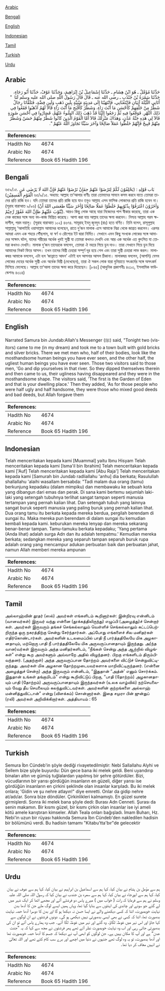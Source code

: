 [Arabic](#arabic)

[Bengali](#bengali)

[English](#english)

[Indonesian](#indonesian)

[Tamil](#tamil)

[Turkish](#turkish)

[Urdu](#urdu)

## Arabic


<div dir="rtl" lang="ar" style={{fontSize:'larger',backgroundColor:'#f8f9fa',padding:20}}>
حَدَّثَنَا مُؤَمَّلٌ ـ هُوَ ابْنُ هِشَامٍ ـ حَدَّثَنَا إِسْمَاعِيلُ بْنُ إِبْرَاهِيمَ، وَحَدَّثَنَا عَوْفٌ، حَدَّثَنَا أَبُو رَجَاءٍ، حَدَّثَنَا سَمُرَةُ بْنُ جُنْدُبٍ ـ رضى الله عنه ـ قَالَ قَالَ رَسُولُ اللَّهِ صلى الله عليه وسلم لَنَا ‏ "‏ أَتَانِي اللَّيْلَةَ آتِيَانِ فَابْتَعَثَانِي، فَانْتَهَيْنَا إِلَى مَدِينَةٍ مَبْنِيَّةٍ بِلَبِنِ ذَهَبٍ وَلَبِنِ فِضَّةٍ، فَتَلَقَّانَا رِجَالٌ شَطْرٌ مِنْ خَلْقِهِمْ كَأَحْسَنِ مَا أَنْتَ رَاءٍ، وَشَطْرٌ كَأَقْبَحِ مَا أَنْتَ رَاءٍ قَالاَ لَهُمُ اذْهَبُوا فَقَعُوا فِي ذَلِكَ النَّهْرِ‏.‏ فَوَقَعُوا فِيهِ ثُمَّ رَجَعُوا إِلَيْنَا قَدْ ذَهَبَ ذَلِكَ السُّوءُ عَنْهُمْ، فَصَارُوا فِي أَحْسَنِ صُورَةٍ قَالاَ لِي هَذِهِ جَنَّةُ عَدْنٍ، وَهَذَاكَ مَنْزِلُكَ قَالاَ أَمَّا الْقَوْمُ الَّذِينَ كَانُوا شَطْرٌ مِنْهُمْ حَسَنٌ وَشَطْرٌ مِنْهُمْ قَبِيحٌ فَإِنَّهُمْ خَلَطُوا عَمَلاً صَالِحًا وَآخَرَ سَيِّئًا تَجَاوَزَ اللَّهُ عَنْهُمْ ‏"‏‏.‏
</div>
<div style={{backgroundColor:'#f8f9fa',padding:20, marginBottom: 10}}><table> <thead> <tr> <th>References:</th> <th></th> </tr> </thead> <tbody><tr><td>Hadith No</td><td>4674</td></tr><tr><td>Arabic No</td><td>4674</td></tr><tr><td>Reference</td><td>Book 65 Hadith 196</td></tr></tbody></table></div>

## Bengali


<div dir="ltr" lang="bn" style={{fontSize:'larger',backgroundColor:'#f8f9fa',padding:20}}>
৬৫৯/১৫. بَاب قَوْلِهِ : (يَحْلِفُوْنَ لَكُمْ لِتَرْضَوْا عَنْهُمْ جفَإِنْ تَرْضَوْا عَنْهُمْ فَإِنَّ اللهَ لَا يَرْضٰى عَنِ الْقَوْمِ الْفٰسِقِيْنَ) ৬৫/৯/১৫. অধ্যায়: আল্লাহ তা‘আলার বাণীঃ তারা তোমাদের সামনে কসম করবে যাতে তোমরা তাদের প্রতি রাজি হও। যদি তোমরা তাদের প্রতি রাজি হয়ে যাও তবুও আল্লাহ এসব ফাসিক লোকদের প্রতি রাজি হবেন না। (সূরাহ বারাআত ৯/৯৬) (وَاٰخَرُوْنَ اعْتَرَفُوْا بِذُنُوْبِهِمْ خَلَطُوْا عَمَلًا صَالِحًا وَّاٰخَرَ سَيِّئًا طعَسَى اللهُ أَنْ يَّتُوْبَ عَلَيْهِمْ طإِنَّ اللهَ غَفُوْرٌ رَّحِيْمٌ). আরও কিছু লোক আছে যারা নিজেদের পাপ স্বীকার করেছে, তারা এক নেক কাজের সঙ্গে অন্য বদ-কাজ মিশ্রিত করেছে। আশা করা যায় আল্লাহ তাদের ক্ষমা করবেন। নিশ্চয় আল্লাহ পরম ক্ষমাশীল, পরম দয়ালু। (সূরাহ বারাআত ১০২) ৪৬৭৪. সামূরাহ্ ইবনু জুনদুব (রাঃ) হতে বর্ণিত। তিনি বলেন, রাসূলুল্লাহ সাল্লাল্লাহু ‘আলাইহি ওয়াসাল্লাম আমাদের বলেছেন, রাতে দু’জন মালাক এসে আমাকে নিদ্রা থেকে জাগ্রত করলেন। এরপর আমরা এমন এক শহরে পৌঁছলাম, যা স্বর্ণ ও রৌপ্যের ইট দ্বারা নির্মিত। সেখানে এমন কিছু সংখ্যক লোকের সঙ্গে আমাদের সাক্ষাৎ ঘটল, যাদের শরীরের অর্ধেক খুবই সুশ্রী যা তোমরা কখনও দেখনি এবং আর এক অর্ধেক এত কুৎসিত যা তোমরা কখনও দেখনি। মালাক দু’জন তাদেরকে বললেন, তোমরা ঐ নহরে গিয়ে ডুব দাও। তারা সেখানে গিয়ে ডুব দিয়ে আমাদের নিকট ফিরে আসল। তখন তাদের বিশ্রী চেহারা সম্পূর্ণ দূর হয়ে গেল এবং তারা সুশ্রী চেহারা লাভ করল। মালাকদ্বয় আমাকে বললেন, এটা হল ‘জান্নাতে আদন’ এটাই হল আপনার আসল ঠিকানা। মালাকদ্বয় বললেন, (আপনি) যেসব লোকের দেহের অর্ধেক সুশ্রী এবং অর্ধেক বিশ্রী (দেখেছেন), তারা ঐ সকল লোক যারা দুনিয়াতে সৎকর্মের সঙ্গে অসৎকর্ম মিশিয়ে ফেলেছে। আল্লাহ তা‘আলা তাদের ক্ষমা করে দিয়েছেন। [৮৪৫] (আধুনিক প্রকাশনীঃ ৪৩১৩, ইসলামিক ফাউন্ডেশনঃ ৪৩১৪)
</div>
<div style={{backgroundColor:'#f8f9fa',padding:20, marginBottom: 10}}><table> <thead> <tr> <th>References:</th> <th></th> </tr> </thead> <tbody><tr><td>Hadith No</td><td>4674</td></tr><tr><td>Arabic No</td><td>4674</td></tr><tr><td>Reference</td><td>Book 65 Hadith 196</td></tr></tbody></table></div>

## English


<div dir="ltr" lang="en" style={{fontSize:'larger',backgroundColor:'#f8f9fa',padding:20}}>
Narrated Samura bin Jundab:Allah's Messenger (ﷺ) said, "Tonight two (visitors) came to me (in my dream) and took me to a town built with gold bricks and silver bricks. There we met men who, half of their bodies, look like the mosthandsome human beings you have ever seen, and the other half, the ugliest human beings you have ever seen. Those two visitors said to those men, 'Go and dip yourselves in that river. So they dipped themselves therein and then came to us, their ugliness having disappeared and they were in the mosthandsome shape. The visitors said, 'The first is the Garden of Eden and that is your dwelling place.' Then they added, 'As for those people who were half ugly and half handsome, they were those who mixed good deeds and bad deeds, but Allah forgave them
</div>
<div style={{backgroundColor:'#f8f9fa',padding:20, marginBottom: 10}}><table> <thead> <tr> <th>References:</th> <th></th> </tr> </thead> <tbody><tr><td>Hadith No</td><td>4674</td></tr><tr><td>Arabic No</td><td>4674</td></tr><tr><td>Reference</td><td>Book 65 Hadith 196</td></tr></tbody></table></div>

## Indonesian


<div dir="ltr" lang="id" style={{fontSize:'larger',backgroundColor:'#f8f9fa',padding:20}}>
Telah menceritakan kepada kami [Muammal] yaitu Ibnu Hisyam Telah menceritakan kepada kami [Isma'il bin Ibrahim] Telah menceritakan kepada kami ['Auf] Telah menceritakan kepada kami [Abu Raja'] Telah menceritakan kepada kami [Samurah bin Jundab radliallahu 'anhu] dia berkata; Rasulullah shallallahu 'alaihi wasallam bersabda: "Tadi malam dua orang (tamu) berkunjung kepadaku (dalam mimpiku) dan membawaku ke sebuah kota yang dibangun dari emas dan perak. Di sana kami bertemu sejumlah laki-laki yang setengah tubuhnya terlihat sangat tampan seperti manusia tertampan yang pernah kalian lihat. Dan setengah tubuh yang lainnya sangat buruk seperti manusia yang paling buruk yang pernah kalian lihat. Dua orang tamu itu berkata kepada mereka berdua, pergilah berendam di sungai itu. Maka mereka pun berendam di dalam sungai itu kemudian kembali kepada kami. keburukan mereka lenyap dan mereka sekarang benar-benar tampan. Tamu-tamuku berkata kepadaku; 'Yang pertama (Anda lihat) adalah surga Adn dan itu adalah tempatmu.' Kemudian mereka berkata; sedangkan mereka yang separuh tampan separuh buruk rupa adalah orang yang mencampur adukan perbuatan baik dan perbuatan jahat, namun Allah memberi mereka ampunan
</div>
<div style={{backgroundColor:'#f8f9fa',padding:20, marginBottom: 10}}><table> <thead> <tr> <th>References:</th> <th></th> </tr> </thead> <tbody><tr><td>Hadith No</td><td>4674</td></tr><tr><td>Arabic No</td><td>4674</td></tr><tr><td>Reference</td><td>Book 65 Hadith 196</td></tr></tbody></table></div>

## Tamil


<div dir="ltr" lang="ta" style={{fontSize:'larger',backgroundColor:'#f8f9fa',padding:20}}>
அல்லாஹ்வின் தூதர் (ஸல்) அவர்கள் எங்களிடம் கூறினார்கள்: இன்றிரவு என்னிடம் (வானவர்கள்) இருவர் வந்து என்னை (தூக்கத்திலிருந்து) எழுப்பி (அழைத்து)ச் சென்றார் கள். அவர்கள் இருவரும் தங்கச் செங்கல்லாலும் வெள்ளிச் செங்கல்லாலும் கட்டப்பெற்றிருந்த ஒரு நகரத்திற்கு சென்று சேர்ந்தார்கள். அப்போது எங்களைச் சில மனிதர்கள் எதிர்கொண்டார்கள். அவர்களின் உடலமைப்பில் பாதி நீ பார்த்ததிலேயே மிக அழகானதாயும், மற்றொரு பாதி நீ பார்த்ததிலேயே மிக அருவருப்பானதாயும் இருந்தது. அ(ந்த வான)வர்கள் இருவரும் அந்த மனிதர்களிடம், “நீங்கள் சென்று அந்த ஆற்றில் விழுங்கள்” என்று கூற அவர்களும் அவ்வாறே அதில் விழுந்தனர். பிறகு எங்களிடம் திரும்பிவந்தனர். (அதற்குள்) அந்த அருவருப்பான தோற்றம் அவர்களை விட்டுச் சென்றுவிட்டிருந்தது. அவர்கள் மிக அழகான தோற்றமுடையவர்களாக மாறிவிட்டிருந்தனர். (என்னை அழைத்துச் சென்ற) அந்த இருவரும் என்னிடம், “இதுதான் “அத்ன்' எனும் சொர்க்கம். இதுதான் உங்கள் தங்குமிடம்” என்று கூறிவிட்டுப் பிறகு, “பாதி (தோற்றம்) அழகானதாயும் பாதி (தோற்றம்) அருவருப்பானதாயும் இருந்தவர்கள் (உலக வாழ்வில்) நற்செயலையும் வேறு தீய செயலையும் கலந்துவிட்டவர்கள். அவர்களின் குற்றங்களை அல்லாஹ் மன்னித்துவிட்டான்” என்று (விளக்கம்) சொன்னார்கள். இதை சமுரா பின் ஜுன்துப் (ரலி) அவர்கள் அறிவிக்கிறார்கள். அத்தியாயம் : 65
</div>
<div style={{backgroundColor:'#f8f9fa',padding:20, marginBottom: 10}}><table> <thead> <tr> <th>References:</th> <th></th> </tr> </thead> <tbody><tr><td>Hadith No</td><td>4674</td></tr><tr><td>Arabic No</td><td>4674</td></tr><tr><td>Reference</td><td>Book 65 Hadith 196</td></tr></tbody></table></div>

## Turkish


<div dir="ltr" lang="tr" style={{fontSize:'larger',backgroundColor:'#f8f9fa',padding:20}}>
Semura İbn Cündeb'in şöyle dediği rivayetedilmiştir: Nebi Sallallahu Alyhi ve Sellem bize şöyle buyurdu: Dün gece bana iki melek geldi. Beni uyandırıp binaları altın ve gümüş tuğlalardan yapılmış bir şehre götürdüler. Bizi, vücudlarının bir yarısı gördüğün insanların en güzeli, diğer yarısı ise gördüğün insanların en çirkini şeklinde olan insanlar karşıladı. Bu iki melek onlara; 'Gidin ve şu nehre atlayın!" diye emretti. Onlar da gidip nehre at/adı/ar. Sonra bize döndüler. Çirkinlikleri kalmamıştı. En güzel surete girmişlerdi. Sonra iki melek bana şöyle dedi: Burası Adn Cenneti. Şurası da senin makamın. Bir kısmı güzel, bir kısmı çirkin olan insanlar ise iyi ameli kötü amele karıştıran kimseler. Allah Teala onları bağışladı. İmam Buharı, Hz. Nebi'in uzun bir rüyası hakkında Semura İbn Cündeb'den nakledilen hadisin bir bölümünü verdi. Bu hadisin tamamı "Kitabu'tta'bır"de gelecektir
</div>
<div style={{backgroundColor:'#f8f9fa',padding:20, marginBottom: 10}}><table> <thead> <tr> <th>References:</th> <th></th> </tr> </thead> <tbody><tr><td>Hadith No</td><td>4674</td></tr><tr><td>Arabic No</td><td>4674</td></tr><tr><td>Reference</td><td>Book 65 Hadith 196</td></tr></tbody></table></div>

## Urdu


<div dir="rtl" lang="ur" style={{fontSize:'larger',backgroundColor:'#f8f9fa',padding:20}}>
ہم سے مؤمل بن ہشام نے بیان کیا، کہا ہم سے اسماعیل بن ابراہیم نے بیان کیا، کہا ہم سے عوف نے بیان کیا، کہا ہم سے ابورجاء نے بیان کیا، کہا ہم سے سمرہ بن جندب نے بیان کیا کہ رسول اللہ صلی اللہ علیہ وسلم نے ہم سے فرمایا کہ رات ( خواب میں ) میرے پاس دو فرشتے آئے اور مجھے اٹھا کر ایک شہر میں لے گئے جو سونے اور چاندی کی اینٹوں سے بنایا گیا تھا، وہاں ہمیں ایسے لوگ ملے جن کا آدھا بدن نہایت خوبصورت، اتنا کہ کسی دیکھنے والے نے ایسا حسن نہ دیکھا ہو گا اور بدن کا دوسرا آدھا حصہ نہایت بدصورت تھا، اتنا کہ کسی نے بھی ایسی بدصورتی نہیں دیکھی ہو گی۔ دونوں فرشتوں نے ان لوگوں سے کہا جاؤ اور اس نہر میں غوطہٰ لگاؤ۔ وہ گئے اور نہر میں غوطہٰ لگا آئے۔ جب وہ ہمارے پاس آئے تو ان کی بدصورتی جاتی رہی اور اب وہ نہایت خوبصورت نظر آتے تھے پھر فرشتوں نے مجھ سے کہا کہ یہ ”جنت عدن“ ہے اور آپ کا مکان یہیں ہے۔ جن لوگوں کو ابھی آپ نے دیکھا کہ جسم کا آدھا حصہ خوبصورت تھا اور آدھا بدصورت، تو یہ وہ لوگ تھے جنہوں نے دنیا میں اچھے اور برے سب کام کئے تھے اور اللہ تعالیٰ نے انہیں معاف کر دیا تھا۔
</div>
<div style={{backgroundColor:'#f8f9fa',padding:20, marginBottom: 10}}><table> <thead> <tr> <th>References:</th> <th></th> </tr> </thead> <tbody><tr><td>Hadith No</td><td>4674</td></tr><tr><td>Arabic No</td><td>4674</td></tr><tr><td>Reference</td><td>Book 65 Hadith 196</td></tr></tbody></table></div>